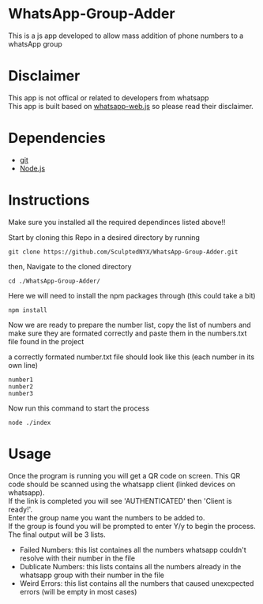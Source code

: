 # WhatsApp-Group-Adder
This is a js app developed to allow mass addition of phone numbers to a whatsApp group

# Disclaimer
This app is not offical or related to developers from whatsapp <br>
This app is built based on [whatsapp-web.js](https://github.com/pedroslopez/whatsapp-web.js#whatsapp-webjs) so please read their disclaimer.

# Dependencies
- [git](https://git-scm.com/downloads)
- [Node.js](https://nodejs.org/en)

# Instructions

Make sure you installed all the required dependinces listed above!!

Start by cloning this Repo in a desired directory by running
```
git clone https://github.com/SculptedNYX/WhatsApp-Group-Adder.git
```
then, Navigate to the cloned directory
```
cd ./WhatsApp-Group-Adder/
```
Here we will need to install the npm packages through (this could take a bit)
```
npm install
```
Now we are ready to prepare the number list, copy the list of numbers and make sure they are formated correctly and paste them in the numbers.txt file found in the project

a correctly formated number.txt file should look like this (each number in its own line)
```
number1
number2
number3
```
Now run this command to start the process
```
node ./index
```

# Usage
Once the program is running you will get a QR code on screen. This QR code should be scanned using the whatsapp client (linked devices on whatsapp).<br>
If the link is completed you will see 'AUTHENTICATED' then 'Client is ready!'.<br>
Enter the group name you want the numbers to be added to.<br>
If the group is found you will be prompted to enter Y/y to begin the process.<br>
The final output will be 3 lists.
- Failed Numbers: this list containes all the numbers whatsapp couldn't resolve with their number in the file
- Dublicate Numbers: this lists contains all the numbers already in the whatsapp group with their number in the file
- Weird Errors: this list contains all the numbers that caused unexcpected errors (will be empty in most cases)
